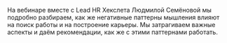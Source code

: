 На вебинаре вместе с Lead HR Хекслета Людмилой Семёновой мы подробно разбираем, как же негативные паттерны мышления влияют на поиск работы и на построение карьеры. Мы затрагиваем важные аспекты и даём рекомендации, как же с этими паттернами работать. 
